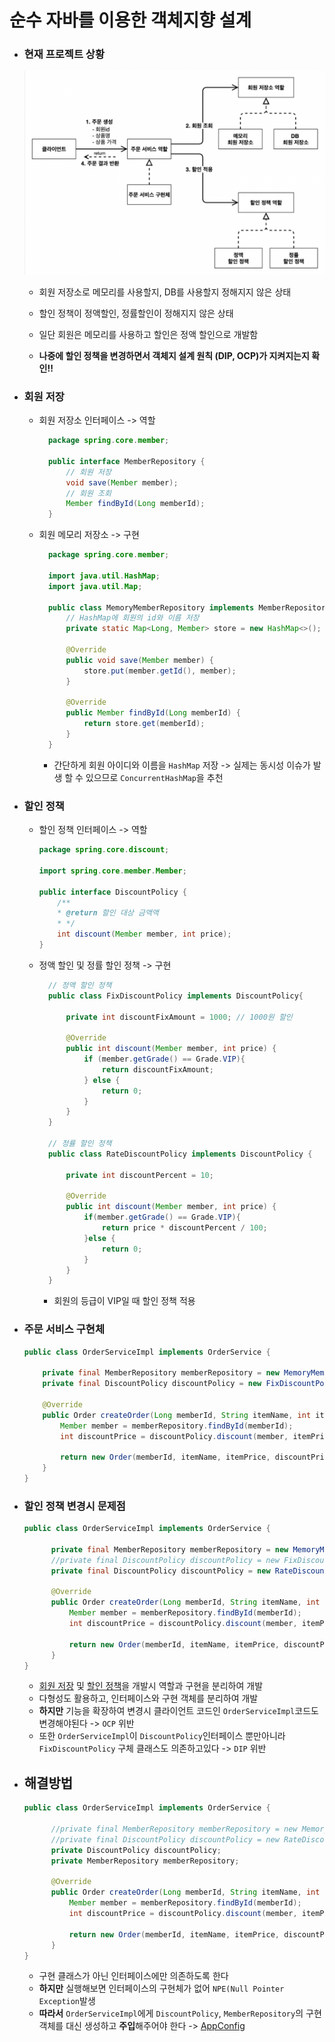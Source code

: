 # 순수 자바를 이용한 객체지향 설계

- ### 현재 프로젝트 상황
    ![order](./image/order.png)
  - 회원 저장소로 메모리를 사용할지, DB를 사용할지 정해지지 않은 상태
  - 할인 정책이 정액할인, 정률할인이 정해지지 않은 상태
  - 일단 회원은 메모리를 사용하고 할인은 정액 할인으로 개발함
  
  - **나중에 할인 정책을 변경하면서 객체지 설계 원칙 (DIP, OCP)가 지켜지는지 확인!!**

- ### 회원 저장
  - 회원 저장소 인터페이스 -> 역할
    ```java
      package spring.core.member;

      public interface MemberRepository {
          // 회원 저장 
          void save(Member member);
          // 회원 조회
          Member findById(Long memberId);
      }

      ```
  - 회원 메모리 저장소 -> 구현
    ```java
      package spring.core.member;

      import java.util.HashMap;
      import java.util.Map;

      public class MemoryMemberRepository implements MemberRepository{
          // HashMap에 회원의 id와 이름 저장
          private static Map<Long, Member> store = new HashMap<>();

          @Override
          public void save(Member member) {
              store.put(member.getId(), member);
          }

          @Override
          public Member findById(Long memberId) {
              return store.get(memberId);
          }
      }
      ```
      - 간단하게 회원 아이디와 이름을 `HashMap` 저장 -> 실제는 동시성 이슈가 발생 할 수 있으므로 `ConcurrentHashMap`을 추천 


- ### 할인 정책
  
  - 할인 정책 인터페이스 -> 역할 
    ```java
    package spring.core.discount;

    import spring.core.member.Member;

    public interface DiscountPolicy {
        /** 
        * @return 할인 대상 금액액
        * */
        int discount(Member member, int price);
    }
    ```
    
  - 정액 할인 및 정률 할인 정책 -> 구현
  
    ```java
      // 정액 할인 정책
      public class FixDiscountPolicy implements DiscountPolicy{

          private int discountFixAmount = 1000; // 1000원 할인

          @Override
          public int discount(Member member, int price) {
              if (member.getGrade() == Grade.VIP){
                  return discountFixAmount;
              } else {
                  return 0;
              }
          }
      }
    
      // 정률 할인 정책
      public class RateDiscountPolicy implements DiscountPolicy {

          private int discountPercent = 10;

          @Override
          public int discount(Member member, int price) {
              if(member.getGrade() == Grade.VIP){
                  return price * discountPercent / 100;
              }else {
                  return 0;
              }
          }
      }
      ```
    - 회원의 등급이 VIP일 때 할인 정책 적용
  
- ### 주문 서비스 구현체
  
    ```java
    public class OrderServiceImpl implements OrderService {
  
        private final MemberRepository memberRepository = new MemoryMemberRepository();
        private final DiscountPolicy discountPolicy = new FixDiscountPolicy();
        
        @Override
        public Order createOrder(Long memberId, String itemName, int itemPrice) {
            Member member = memberRepository.findById(memberId);
            int discountPrice = discountPolicy.discount(member, itemPrice);

            return new Order(memberId, itemName, itemPrice, discountPrice);
        }
    }
    ```

- ### 할인 정책 변경시 문제점

  ```java
  public class OrderServiceImpl implements OrderService {
  
        private final MemberRepository memberRepository = new MemoryMemberRepository();
        //private final DiscountPolicy discountPolicy = new FixDiscountPolicy();
        private final DiscountPolicy discountPolicy = new RateDiscountPolicy();
        
        @Override
        public Order createOrder(Long memberId, String itemName, int itemPrice) {
            Member member = memberRepository.findById(memberId);
            int discountPrice = discountPolicy.discount(member, itemPrice);

            return new Order(memberId, itemName, itemPrice, discountPrice);
        }
  }
  ```
  - [회원 저장](#회원-저장) 및 [할인 정책](#할인-정책)을 개발시 역할과 구현을 분리하여 개발
  - 다형성도 활용하고, 인터페이스와 구현 객체를 분리하여 개발
  - **하지만** 기능을 확장하여 변경시 클라이언트 코드인 `OrderServiceImpl`코드도 변경해야된다 -> `OCP` 위반
  - 또한 `OrderServiceImpl`이 `DiscountPolicy`인터페이스 뿐만아니라 `FixDiscountPolicy` 구체 클래스도 의존하고있다 -> `DIP` 위반

- ## 해결방법
  ```java
  public class OrderServiceImpl implements OrderService {
  
        //private final MemberRepository memberRepository = new MemoryMemberRepository
        //private final DiscountPolicy discountPolicy = new RateDiscountPolicy();
        private DiscountPolicy discountPolicy;
        private MemberRepository memberRepository;
        
        @Override
        public Order createOrder(Long memberId, String itemName, int itemPrice) {
            Member member = memberRepository.findById(memberId);
            int discountPrice = discountPolicy.discount(member, itemPrice);

            return new Order(memberId, itemName, itemPrice, discountPrice);
        }
  }
  ``` 
  - 구현 클래스가 아닌 인터페이스에만 의존하도록 한다
  - **하지만** 실행해보면 인터페이스의 구현체가 없어 `NPE(Null Pointer Exception`발생
  - **따라서** `OrderServiceImpl`에게 `DiscountPolicy`, `MemberRepository`의 구현 객체를 대신 생성하고 **주입**해주어야 한다 -> [AppConfig](/Doc_Appconfig/README.md)
